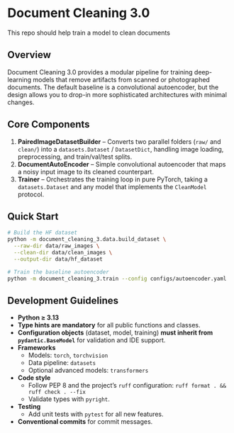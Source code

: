 # Document Cleaning 3.0

This repo should help train a model to clean documents

## Overview

Document Cleaning 3.0 provides a modular pipeline for training deep-learning models that remove artifacts from scanned or photographed documents. The default baseline is a convolutional autoencoder, but the design allows you to drop-in more sophisticated architectures with minimal changes.

## Core Components

1. **PairedImageDatasetBuilder** – Converts two parallel folders (`raw/` and `clean/`) into a `datasets.Dataset` / `DatasetDict`, handling image loading, preprocessing, and train/val/test splits.
2. **DocumentAutoEncoder** – Simple convolutional autoencoder that maps a noisy input image to its cleaned counterpart.
3. **Trainer** – Orchestrates the training loop in pure PyTorch, taking a `datasets.Dataset` and any model that implements the `CleanModel` protocol.

## Quick Start

```bash
# Build the HF dataset
python -m document_cleaning_3.data.build_dataset \
  --raw-dir data/raw_images \
  --clean-dir data/clean_images \
  --output-dir data/hf_dataset

# Train the baseline autoencoder
python -m document_cleaning_3.train --config configs/autoencoder.yaml
```

## Development Guidelines

* **Python ≥ 3.13**
* **Type hints are mandatory** for all public functions and classes.
* **Configuration objects** (dataset, model, training) **must inherit from `pydantic.BaseModel`** for validation and IDE support.
* **Frameworks**
  * Models: `torch`, `torchvision`
  * Data pipeline: `datasets`
  * Optional advanced models: `transformers`
* **Code style**
  * Follow PEP 8 and the project’s `ruff` configuration: `ruff format . && ruff check . --fix`
  * Validate types with `pyright`.
* **Testing**
  * Add unit tests with `pytest` for all new features.
* **Conventional commits** for commit messages.
